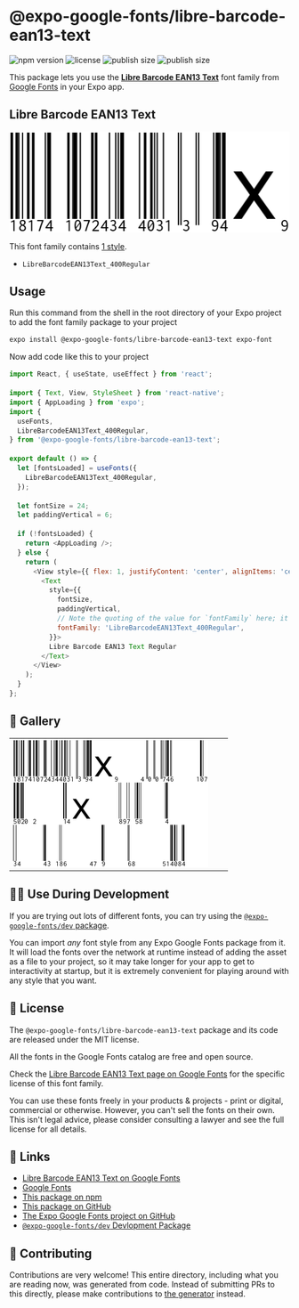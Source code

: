 # @expo-google-fonts/libre-barcode-ean13-text

![npm version](https://flat.badgen.net/npm/v/@expo-google-fonts/libre-barcode-ean13-text)
![license](https://flat.badgen.net/github/license/expo/google-fonts)
![publish size](https://flat.badgen.net/packagephobia/install/@expo-google-fonts/libre-barcode-ean13-text)
![publish size](https://flat.badgen.net/packagephobia/publish/@expo-google-fonts/libre-barcode-ean13-text)

This package lets you use the [**Libre Barcode EAN13 Text**](https://fonts.google.com/specimen/Libre+Barcode+EAN13+Text) font family from [Google Fonts](https://fonts.google.com/) in your Expo app.

## Libre Barcode EAN13 Text

![Libre Barcode EAN13 Text](./font-family.png)

This font family contains [1 style](#-gallery).

- `LibreBarcodeEAN13Text_400Regular`

## Usage

Run this command from the shell in the root directory of your Expo project to add the font family package to your project
```sh
expo install @expo-google-fonts/libre-barcode-ean13-text expo-font
```

Now add code like this to your project
```js
import React, { useState, useEffect } from 'react';

import { Text, View, StyleSheet } from 'react-native';
import { AppLoading } from 'expo';
import {
  useFonts,
  LibreBarcodeEAN13Text_400Regular,
} from '@expo-google-fonts/libre-barcode-ean13-text';

export default () => {
  let [fontsLoaded] = useFonts({
    LibreBarcodeEAN13Text_400Regular,
  });

  let fontSize = 24;
  let paddingVertical = 6;

  if (!fontsLoaded) {
    return <AppLoading />;
  } else {
    return (
      <View style={{ flex: 1, justifyContent: 'center', alignItems: 'center' }}>
        <Text
          style={{
            fontSize,
            paddingVertical,
            // Note the quoting of the value for `fontFamily` here; it expects a string!
            fontFamily: 'LibreBarcodeEAN13Text_400Regular',
          }}>
          Libre Barcode EAN13 Text Regular
        </Text>
      </View>
    );
  }
};

```

## 🔡 Gallery


||||
|-|-|-|
|![LibreBarcodeEAN13Text_400Regular](./LibreBarcodeEAN13Text_400Regular.ttf.png)||||


## 👩‍💻 Use During Development

If you are trying out lots of different fonts, you can try using the [`@expo-google-fonts/dev` package](https://github.com/expo/google-fonts/tree/master/font-packages/dev#readme).

You can import *any* font style from any Expo Google Fonts package from it. It will load the fonts
over the network at runtime instead of adding the asset as a file to your project, so it may take longer
for your app to get to interactivity at startup, but it is extremely convenient
for playing around with any style that you want.

## 📖 License

The `@expo-google-fonts/libre-barcode-ean13-text` package and its code are released under the MIT license.

All the fonts in the Google Fonts catalog are free and open source.

Check the [Libre Barcode EAN13 Text page on Google Fonts](https://fonts.google.com/specimen/Libre+Barcode+EAN13+Text) for the specific license of this font family.

You can use these fonts freely in your products & projects - print or digital, commercial or otherwise. However, you can't sell the fonts on their own. This isn't legal advice, please consider consulting a lawyer and see the full license for all details.

## 🔗 Links

- [Libre Barcode EAN13 Text on Google Fonts](https://fonts.google.com/specimen/Libre+Barcode+EAN13+Text)
- [Google Fonts](https://fonts.google.com/)
- [This package on npm](https://www.npmjs.com/package/@expo-google-fonts/libre-barcode-ean13-text)
- [This package on GitHub](https://github.com/expo/google-fonts/tree/master/font-packages/libre-barcode-ean13-text)
- [The Expo Google Fonts project on GitHub](https://github.com/expo/google-fonts)
- [`@expo-google-fonts/dev` Devlopment Package](https://github.com/expo/google-fonts/tree/master/font-packages/dev)

## 🤝 Contributing

Contributions are very welcome! This entire directory, including what you are reading now, was generated from code. Instead of submitting PRs to this directly, please make contributions to [the generator](https://github.com/expo/google-fonts/tree/master/packages/generator) instead.
